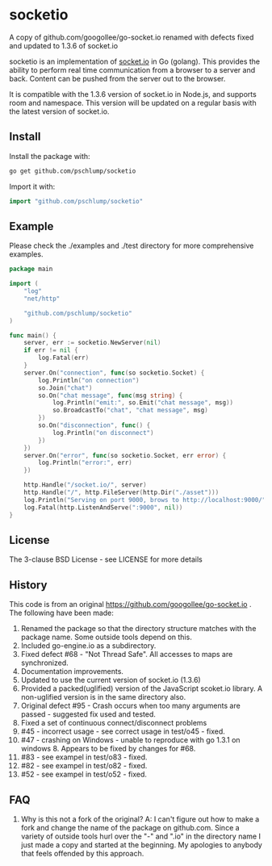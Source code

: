 # socketio

A copy of github.com/googollee/go-socket.io renamed with defects fixed and updated to 1.3.6 of socket.io

socketio is an implementation of [socket.io](http://socket.io) in Go (golang).
This provides the ability to perform real time communication from a browser
to a server and back.  Content can be pushed from the server out to
the browser.

It is compatible with the 1.3.6 version of socket.io in Node.js, and supports room and namespace.
This version will be updated on a regular basis with the latest version of socket.io.

## Install

Install the package with:

```bash
go get github.com/pschlump/socketio
```

Import it with:

```go
import "github.com/pschlump/socketio"
```

## Example

Please check the ./examples and ./test directory for more comprehensive examples.

```go
package main

import (
	"log"
	"net/http"

	"github.com/pschlump/socketio"
)

func main() {
	server, err := socketio.NewServer(nil)
	if err != nil {
		log.Fatal(err)
	}
	server.On("connection", func(so socketio.Socket) {
		log.Println("on connection")
		so.Join("chat")
		so.On("chat message", func(msg string) {
			log.Println("emit:", so.Emit("chat message", msg))
			so.BroadcastTo("chat", "chat message", msg)
		})
		so.On("disconnection", func() {
			log.Println("on disconnect")
		})
	})
	server.On("error", func(so socketio.Socket, err error) {
		log.Println("error:", err)
	})

	http.Handle("/socket.io/", server)
	http.Handle("/", http.FileServer(http.Dir("./asset")))
	log.Println("Serving on port 9000, brows to http://localhost:9000/")
	log.Fatal(http.ListenAndServe(":9000", nil))
}
```

## License

The 3-clause BSD License  - see LICENSE for more details

## History

This code is from an original https://github.com/googollee/go-socket.io .  The following 
have been made:

1. Renamed the package so that the directory structure matches with the package name.
Some outside tools depend on this.
1. Included go-engine.io as a subdirectory.
1. Fixed defect #68 - "Not Thread Safe".  All accesses to maps are synchronized.
1. Documentation improvements.
1. Updated to use the current version of socket.io (1.3.6)
1. Provided a packed(uglified) version of the JavaScript scoket.io library. A non-uglified version is in the 
same directory also.
1. Original defect #95 - Crash occurs when too many arguments are passed - suggested fix used and tested.
1. Fixed a set of continuous connect/disconnect problems
1. #45 - incorrect usage - see correct usage in test/o45 - fixed.
1. #47 - crashing on Windows - unable to reproduce with go 1.3.1 on windows 8.  Appears to be fixed by changes for #68.
1. #83 - see exampel in test/o83 - fixed.
1. #82 - see exampel in test/o82 - fixed.
1. #52 - see exampel in test/o52 - fixed.

## FAQ

1. Why is this not a fork of the original?  A: I can't figure out how to make a fork and change the
name of the package on github.com.   Since a variety of outside tools hurl over the "-" and ".io" in
the directory name I just made a copy and started at the beginning.   My apologies to anybody
that feels offended by this approach.  


